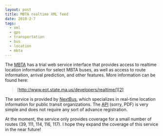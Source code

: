 ```yaml
---
layout: post
title: MBTA realtime XML feed
date: 2010-2-7
tags:
  - xml
  - gps
  - transportation
  - bus
  - location
  - mbta
---
```


The [MBTA][1] has a trial web service interface that provides access to realtime location information for select MBTA buses, as well as access to route information, arrival prediction, and other features. More information can be found here:

> [http://www.eot.state.ma.us/developers/realtime/][2]

The service is provided by [NextBus][3], which specializes in real-time location information for public transit organizations. The [API][4] (sorry, PDF) is very simple and does not require any sort of advance registration.

At the moment, the service only provides coverage for a small number of routes (39, 111, 114, 116, 117). I hope they expand the coverage of this service in the near future!

[1]: http://mbta.com/
[2]: http://www.eot.state.ma.us/developers/realtime/
[3]: http://www.nextbus.com/
[4]: http://www.eot.state.ma.us/developers/downloads/MBTA_XML_Feed_Trial_Docs_13Nov09.pdf

